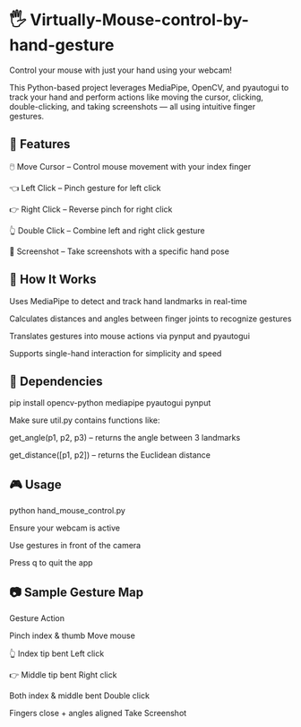 # 🖐️ Virtually-Mouse-control-by-hand-gesture

Control your mouse with just your hand using your webcam!

This Python-based project leverages MediaPipe, OpenCV, and pyautogui to track your hand and perform actions like moving the cursor, clicking, double-clicking, and taking screenshots — all using intuitive finger gestures.

## 🚀 Features

🖱️ Move Cursor – Control mouse movement with your index finger

👈 Left Click – Pinch gesture for left click

👉 Right Click – Reverse pinch for right click

👆 Double Click – Combine left and right click gesture

📸 Screenshot – Take screenshots with a specific hand pose

## 🧠 How It Works

Uses MediaPipe to detect and track hand landmarks in real-time

Calculates distances and angles between finger joints to recognize gestures

Translates gestures into mouse actions via pynput and pyautogui

Supports single-hand interaction for simplicity and speed

## 🧰 Dependencies


pip install opencv-python mediapipe pyautogui pynput

Make sure util.py contains functions like:

get_angle(p1, p2, p3) – returns the angle between 3 landmarks

get_distance([p1, p2]) – returns the Euclidean distance

## 🎮 Usage

python hand_mouse_control.py

Ensure your webcam is active

Use gestures in front of the camera

Press q to quit the app

## 📷 Sample Gesture Map

Gesture	Action

Pinch index & thumb	Move mouse

👆 Index tip bent	Left click

👉 Middle tip bent	Right click

Both index & middle bent	Double click

Fingers close + angles aligned	Take Screenshot

